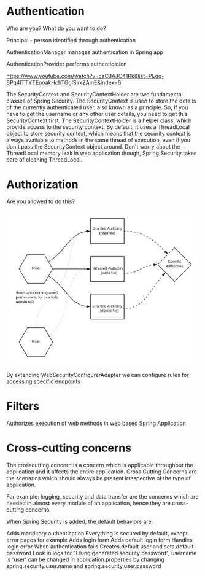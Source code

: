 # Authentication
Who are you?
What do you want to do?

Principal - person identified through authentication

AuthenticationManager manages authentication in Spring app

AuthenticationProvider performs authentication

https://www.youtube.com/watch?v=caCJAJC41Rk&list=PLqq-6Pq4lTTYTEooakHchTGglSvkZAjnE&index=6

The SecurityContext and SecurityContextHolder are two fundamental classes of Spring Security. The SecurityContext is used to store the details of the currently authenticated user, also known as a principle. So, if you have to get the username or any other user details, you need to get this SecurityContext first. The SecurityContextHolder is a helper class, which provide access to the security context. By default, it uses a ThreadLocal object to store security context, which means that the security context is always available to methods in the same thread of execution, even if you don't pass the SecurityContext object around. Don't worry about the ThreadLocal memory leak in web application though, Spring Security takes care of cleaning ThreadLocal.

# Authorization
Are you allowed to do this?

![roles](https://github.com/akravets/Spring/blob/master/roles.png)
     
By extending WebSecurityConfigurerAdapter we can configure rules for accessing specific endpoints

# Filters
Authorizes execution of web methods in web based Spring Application

# Cross-cutting concerns

The crosscutting concern is a concern which is applicable throughout the application and it affects the entire application. 
Cross Cutting Concerns are the scenarios which should always be present irrespective of the type of application.

For example: logging, security and data transfer are the concerns which are needed in almost every module of an application, hence they are cross-cutting concerns.

When Spring Security is added, the default behaviors are:

Adds manditory authentication
	Everything is secured by default, except error pages for example
Adds login form
	Adds default login form
Handles login error
	When authentication fails
Creates default user and sets default password
	Look in logs for "Using generated security password", username is 'user'
	can be changed in application.properties by changing spring.security.user.name and spring.security.user.password
